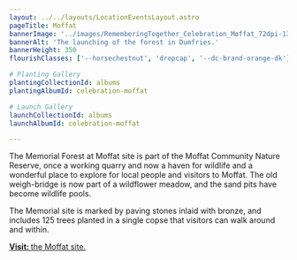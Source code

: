 ```yaml
---
layout: ../../layouts/LocationEventsLayout.astro
pageTitle: Moffat
bannerImage: '../images/RememberingTogether_Celebration_Moffat_72dpi-138.jpg'
bannerAlt: 'The launching of the forest in Dumfries.'
bannerHeight: 350
flourishClasses: ['--horsechestnut', 'dropcap', '--dc-brand-orange-dk']

# Planting Gallery
plantingCollectionId: albums
plantingAlbumId: celebration-moffat

# Launch Gallery
launchCollectionId: albums
launchAlbumId: celebration-moffat

---
```


The Memorial Forest at Moffat site is part of the Moffat Community Nature Reserve, once a working quarry and now a haven for wildlife and a wonderful place to explore for local people and visitors to Moffat. The old weigh-bridge is now part of a wildflower meadow, and the sand pits have become wildlife pools.

The Memorial site is marked by paving stones inlaid with bronze, and includes 125 trees planted in a single copse that visitors can walk around and within.

<a class="link" href='../visit/moffat'><b>Visit: </b>the Moffat site.</a>
